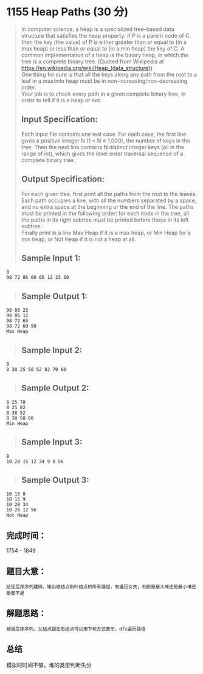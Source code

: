 # 1155 Heap Paths (30 分)
> In computer science, a heap is a specialized tree-based data structure that satisfies the heap property: if P is a parent node of C, then the key (the value) of P is either greater than or equal to (in a max heap) or less than or equal to (in a min heap) the key of C. A common implementation of a heap is the binary heap, in which the tree is a complete binary tree. (Quoted from Wikipedia at https://en.wikipedia.org/wiki/Heap_(data_structure))  
> One thing for sure is that all the keys along any path from the root to a leaf in a max/min heap must be in non-increasing/non-decreasing order.  
> Your job is to check every path in a given complete binary tree, in order to tell if it is a heap or not.  
> ## Input Specification:
> Each input file contains one test case. For each case, the first line gives a positive integer N (1 < N ≤ 1,000), the number of keys in the tree. Then the next line contains N distinct integer keys (all in the range of int), which gives the level order traversal sequence of a complete binary tree. 
> ## Output Specification:  
> For each given tree, first print all the paths from the root to the leaves. Each path occupies a line, with all the numbers separated by a space, and no extra space at the beginning or the end of the line. The paths must be printed in the following order: for each node in the tree, all the paths in its right subtree must be printed before those in its left subtree.  
> Finally print in a line Max Heap if it is a max heap, or Min Heap for a min heap, or Not Heap if it is not a heap at all.  
> ## Sample Input 1:
```
8
98 72 86 60 65 12 23 50
```
> ## Sample Output 1:
```
98 86 23
98 86 12
98 72 65
98 72 60 50
Max Heap
```
> ## Sample Input 2:
```
8
8 38 25 58 52 82 70 60
```
> ## Sample Output 2:
```
8 25 70
8 25 82
8 38 52
8 38 58 60
Min Heap
```
> ## Sample Input 3:
```
8
10 28 15 12 34 9 8 56
```
> ## Sample Output 3:
```
10 15 8
10 15 9
10 28 34
10 28 12 56
Not Heap
```
## 完成时间：
1754 - 1849
## 题目大意：
```
给定层序序列建树，输出根结点到叶结点的所有路径，右遍历优先，判断是最大堆还是最小堆还是都不是
```
## 解题思路：
```
根据层序序列，父结点跟左右结点可以用下标方式表示，dfs遍历路径
```
## 总结
模拟时时间不够，堆的类型判断失分